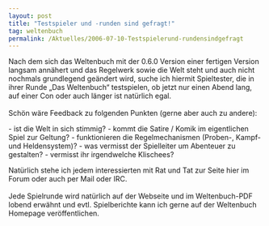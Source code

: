 ```yaml
---
layout: post
title: "Testspieler und -runden sind gefragt!"
tag: weltenbuch
permalink: /Aktuelles/2006-07-10-Testspielerund-rundensindgefragt
---
```


<p>Nach dem sich das Weltenbuch mit der 0.6.0 Version einer fertigen Version langsam annähert und das Regelwerk sowie die Welt steht und auch nicht nochmals grundlegend geändert wird, suche ich hiermit Spieltester, die in ihrer Runde &bdquo;Das Weltenbuch&ldquo; testspielen, ob jetzt nur einen Abend lang, auf einer Con oder auch länger ist natürlich egal.<br/>
<br/>
Schön wäre Feedback zu folgenden Punkten (gerne aber auch zu andere):</p>
- ist die Welt in sich stimmig?
- kommt die Satire / Komik im eigentlichen Spiel zur Geltung?
- funktionieren die Regelmechanismen (Proben-, Kampf- und Heldensystem)?
- was vermisst der Spielleiter um Abenteuer zu gestalten?
- vermisst ihr irgendwelche Klischees?

<p>Natürlich stehe ich jedem interessierten mit Rat und Tat zur Seite hier im Forum oder auch per Mail oder IRC.<br/>
<br/>
Jede Spielrunde wird natürlich auf der Webseite und im Weltenbuch-PDF lobend erwähnt und evtl. Spielberichte kann ich gerne auf der Weltenbuch Homepage veröffentlichen.</p>

